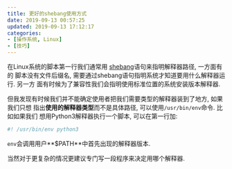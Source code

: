 ```yaml
---
title: 更好的shebang使用方式
date: 2019-09-13 00:57:25
updated: 2019-09-13 17:12:17
categories:
- [操作系统, Linux]
- [技巧]
---
```


在Linux系统的脚本第一行我们通常用
[shebang](https://zh.wikipedia.org/wiki/Shebang)语句来指明解释器路径, 一方面有的
脚本没有文件后缀名, 需要通过shebang语句指明系统才知道要用什么解释器运行. 另一方
面有时候为了兼容性我们会指明使用标准位置的系统安装版本解释器.

但我发现有时候我们并不能确定使用者把我们需要类型的解释器装到了地方, 如果我们只想
指出**使用的解释器类型**而不是具体路径, 可以使用`/usr/bin/env`命令. 比如如果我们
想用Python3解释器执行一个脚本, 可以在第一行加:

```python
#! /usr/bin/env python3
```

`env`会调用用户**$PATH**中首先出现的解释器版本.

当然对于更复杂的情况更建议专门写一段程序来决定用哪个解释器.